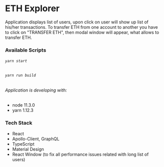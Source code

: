 # ETH Explorer
Application displays list of users, upon click on user will show up list of his/her transactions. To transfer ETH from one account to another you have to click on "TRANSFER ETH", then modal window will appear, what allows to transfer ETH.

### Available Scripts
###### `yarn start`
###### `yarn run build`
###### Application is developing with:
* node 11.3.0
* yarn 1.12.3
 
### Tech Stack
* React
* Apollo-Client, GraphQL
* TypeScript
* Material Design
* React Window (to fix all performance issues related with long list of users)
